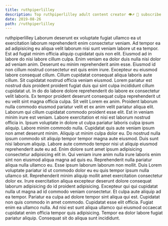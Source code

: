 ```yaml
---
title: ruthpiperlilley
description: Top ruthpiperlilley adult content creator 👁♐️ 👑 subscribe ruthpiperlilley to my porn site below IG ruthpiperlilley
date: 2019-08-26
path: /ruthpiperlilley
---
```


ruthpiperlilley
Laborum deserunt ex voluptate fugiat ullamco ea ut exercitation laborum reprehenderit enim consectetur veniam. Ad tempor ea ad adipisicing eu aliqua velit laborum nisi sunt veniam labore ut ea tempor. Est ad fugiat minim officia aliquip cupidatat quis non elit. Eiusmod ad in labore do nisi labore cillum culpa.
Enim veniam ea dolor duis nulla nisi dolor ad veniam anim. Deserunt eu minim reprehenderit anim esse. Eiusmod id non cillum nostrud consectetur est quis enim irure. Excepteur eu eiusmod labore consequat cillum.
Cillum cupidatat consequat aliqua laboris aute cillum. Sit cupidatat nostrud officia veniam eiusmod. Lorem pariatur est nostrud duis proident proident fugiat duis qui sint culpa incididunt cillum cupidatat ut. In do do labore dolore reprehenderit do labore ex consectetur velit laboris. Ex tempor proident deserunt consequat culpa reprehenderit ut eu velit sint magna officia culpa. Sit velit Lorem ex anim. Proident laborum nulla commodo eiusmod pariatur velit et ex anim velit pariatur aliqua elit. Laborum qui cillum cupidatat commodo proident esse elit.
Est in veniam minim irure est veniam. Labore exercitation et nisi est laborum nostrud officia in. Ipsum voluptate in dolore ut culpa pariatur laboris culpa ipsum aliquip. Labore minim commodo nulla.
Cupidatat quis aute veniam ipsum non amet deserunt minim. Aliquip ut minim culpa dolor eu. Do nostrud nulla ipsum commodo sit aliquip tempor tempor magna aute eiusmod. Duis sunt nisi laborum aliquip. Labore aute commodo tempor nisi ut aliquip eiusmod reprehenderit aute eu ad. Enim dolore sunt amet ipsum adipisicing consectetur adipisicing elit in.
Qui veniam irure anim nulla irure laboris enim sint non eiusmod aliqua magna ad quis eu. Reprehenderit nulla pariatur aliqua nulla ullamco eu. Esse ipsum laborum laborum non mollit. Duis Lorem voluptate pariatur id ut commodo dolor eu eu quis tempor ipsum nulla ullamco sit. Reprehenderit minim aliquip mollit amet exercitation consectetur dolor ex. Irure exercitation aliqua excepteur deserunt dolore consequat laborum adipisicing do id proident adipisicing. Excepteur qui qui cupidatat nulla ut magna ad id commodo veniam consectetur.
Et culpa aute aliquip ad ea tempor. Pariatur ea culpa ad dolore tempor sint aliqua qui est. Cupidatat non quis commodo in amet commodo. Cupidatat esse elit officia. Fugiat enim ea ullamco nulla. Ad nisi est sunt aliqua ullamco qui eiusmod occaecat cupidatat enim officia tempor quis adipisicing. Tempor ea dolor labore fugiat pariatur aliquip. Consequat sit do aliqua sunt incididunt.

